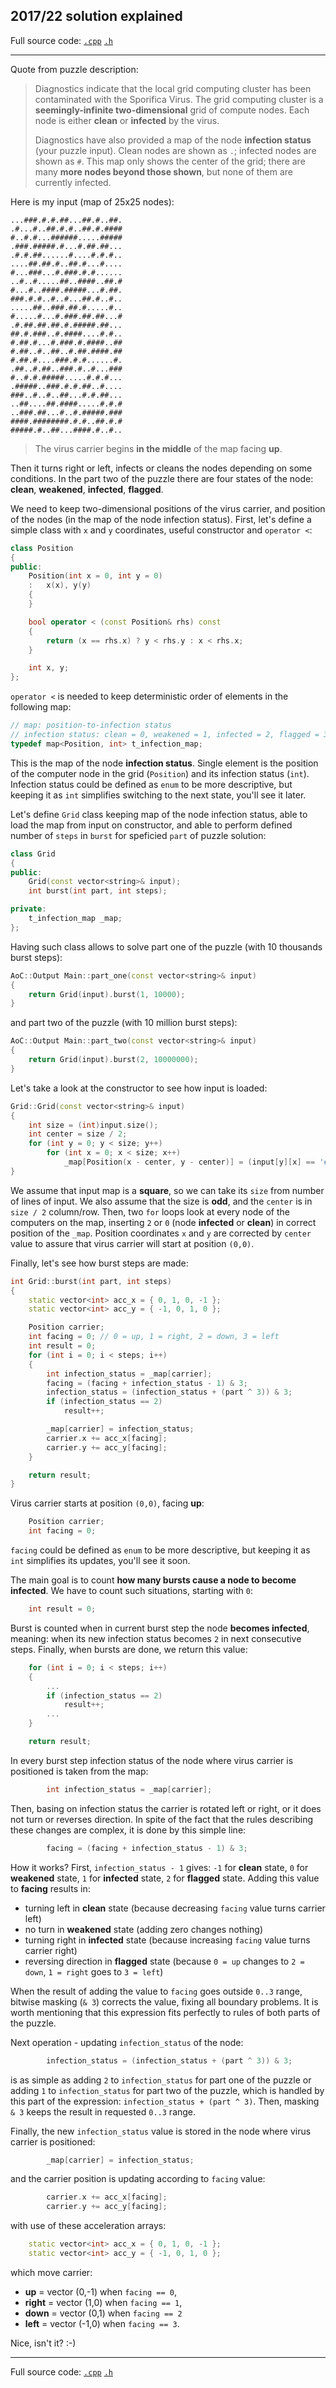 ## 2017/22 solution explained

Full source code: [`.cpp`](https://github.com/tbielak/AoC_cpp/blob/master/sources/2017/2017_22.cpp) [`.h`](https://github.com/tbielak/AoC_cpp/blob/master/sources/2017/2017_22.h)

-----------------

Quote from puzzle description:
>Diagnostics indicate that the local grid computing cluster has been contaminated with the Sporifica Virus. The grid computing cluster is a __seemingly-infinite two-dimensional__ grid of compute nodes. Each node is either __clean__ or __infected__ by the virus.
>
>Diagnostics have also provided a map of the node __infection status__ (your puzzle input). Clean nodes are shown as `.`; infected nodes are shown as `#`. This map only shows the center of the grid; there are many __more nodes beyond those shown__, but none of them are currently infected.

Here is my input (map of 25x25 nodes):
```
...###.#.#.##...##.#..##.
.#...#..##.#.#..##.#.####
#..#.#...######.....#####
.###.#####.#...#.##.##...
.#.#.##......#....#.#.#..
....##.##.#..##.#...#....
#...###...#.###.#.#......
..#..#.....##..####..##.#
#...#..####.#####...#.##.
###.#.#..#..#...##.#..#..
.....##..###.##.#.....#..
#.....#...#.###.##.##...#
.#.##.##.##.#.#####.##...
##.#.###..#.####....#.#..
#.##.#...#.###.#.####..##
#.##..#..##..#.##.####.##
#.##.#....###.#.#......#.
.##..#.##..###.#..#...###
#..#.#.#####.....#.#.#...
.#####..###.#.#.##..#....
###..#..#..##...#.#.##...
..##....##.####.....#.#.#
..###.##...#..#.#####.###
####.########.#.#..##.#.#
#####.#..##...####.#..#..
```
>The virus carrier begins __in the middle__ of the map facing __up__.

Then it turns right or left, infects or cleans the nodes depending on some conditions. In the part two of the puzzle there are four states of the node: __clean__, __weakened__, __infected__, __flagged__.

We need to keep two-dimensional positions of the virus carrier, and position of the nodes (in the map of the node infection status). First, let's define a simple class with `x` and `y` coordinates, useful constructor and `operator <`:

```C++
class Position
{
public:
	Position(int x = 0, int y = 0)
	:	x(x), y(y)
	{
	}

	bool operator < (const Position& rhs) const
	{
		return (x == rhs.x) ? y < rhs.y : x < rhs.x;
	}

	int x, y;
};
```

`operator <` is needed to keep deterministic order of elements in the following map:

```C++
// map: position-to-infection status
// infection status: clean = 0, weakened = 1, infected = 2, flagged = 3
typedef map<Position, int> t_infection_map;
```

This is the map of the node __infection status__. Single element is the position of the computer node in the grid (`Position`) and its infection status (`int`). Infection status could be defined as `enum` to be more descriptive, but keeping it as `int` simplifies switching to the next state, you'll see it later.

Let's define `Grid` class keeping map of the node infection status, able to load the map from input on constructor, and able to perform defined number of `steps` in `burst` for speficied `part` of puzzle solution:

```C++
class Grid
{
public:
	Grid(const vector<string>& input);
	int burst(int part, int steps);

private:
	t_infection_map _map;
};
```

Having such class allows to solve part one of the puzzle (with 10 thousands burst steps):

```C++
AoC::Output Main::part_one(const vector<string>& input)
{
	return Grid(input).burst(1, 10000);
}
```

and part two of the puzzle (with 10 million burst steps):

```C++
AoC::Output Main::part_two(const vector<string>& input)
{
	return Grid(input).burst(2, 10000000);
}
```

Let's take a look at the constructor to see how input is loaded:

```C++
Grid::Grid(const vector<string>& input)
{
	int size = (int)input.size();
	int center = size / 2;
	for (int y = 0; y < size; y++)
		for (int x = 0; x < size; x++)
			_map[Position(x - center, y - center)] = (input[y][x] == '#') ? 2 : 0;
}
```

We assume that input map is a __square__, so we can take its `size` from number of lines of input. We also assume that the size is __odd__, and the `center` is in `size / 2` column/row. Then, two `for` loops look at every node of the computers on the map, inserting `2` or `0` (node __infected__ or __clean__) in correct position of the `_map`. Position coordinates `x` and `y` are corrected by `center` value to assure that virus carrier will start at position `(0,0)`.

Finally, let's see how burst steps are made:

```C++
int Grid::burst(int part, int steps)
{
	static vector<int> acc_x = { 0, 1, 0, -1 };
	static vector<int> acc_y = { -1, 0, 1, 0 };

	Position carrier;
	int facing = 0;	// 0 = up, 1 = right, 2 = down, 3 = left
	int result = 0;
	for (int i = 0; i < steps; i++)
	{
		int infection_status = _map[carrier];
		facing = (facing + infection_status - 1) & 3;
		infection_status = (infection_status + (part ^ 3)) & 3;
		if (infection_status == 2)
			result++;

		_map[carrier] = infection_status;
		carrier.x += acc_x[facing];
		carrier.y += acc_y[facing];
	}

	return result;
}
```

Virus carrier starts at position `(0,0)`, facing __up__:

```C++
	Position carrier;
	int facing = 0;
```

`facing` could be defined as `enum` to be more descriptive, but keeping it as `int` simplifies its updates, you'll see it soon.

The main goal is to count __how many bursts cause a node to become infected__. We have to count such situations, starting with `0`:

```C++
	int result = 0;
```

Burst is counted when in current burst step the node __becomes infected__, meaning: when its new infection status becomes `2` in next consecutive steps. Finally, when bursts are done, we return this value:

```C++
	for (int i = 0; i < steps; i++)
	{
		...
		if (infection_status == 2)
			result++;
		...
	}

	return result;
```

In every burst step infection status of the node where virus carrier is positioned is taken from the map:

```C++
		int infection_status = _map[carrier];
```

Then, basing on infection status the carrier is rotated left or right, or it does not turn or reverses direction. In spite of the fact that the rules describing these changes are complex, it is done by this simple line:

```C++
		facing = (facing + infection_status - 1) & 3;
```

How it works? First, `infection_status - 1` gives: `-1` for __clean__ state, `0` for __weakened__ state, `1` for __infected__ state, `2` for __flagged__ state. Adding this value to __facing__ results in:
- turning left in __clean__ state (because decreasing `facing` value turns carrier left)
- no turn in __weakened__ state (adding zero changes nothing)
- turning right in __infected__ state (because increasing `facing` value turns carrier right)
- reversing direction in __flagged__ state (because `0 = up` changes to `2 = down`, `1 = right` goes to `3 = left`)

When the result of adding the value to `facing` goes outside `0..3` range, bitwise masking (`& 3`) corrects the value, fixing all boundary problems. It is worth mentioning that this expression fits perfectly to rules of both parts of the puzzle.


Next operation - updating `infection_status` of the node:
```C++
		infection_status = (infection_status + (part ^ 3)) & 3;
```

is as simple as adding `2` to `infection_status` for part one of the puzzle or adding `1` to `infection_status` for part two of the puzzle, which is handled by this part of the expression: `infection_status + (part ^ 3)`. Then, masking `& 3` keeps the result in requested `0..3` range.

Finally, the new `infection_status` value is stored in the node where virus carrier is positioned:

```C++
		_map[carrier] = infection_status;
```

and the carrier position is updating according to `facing` value:

```C++
		carrier.x += acc_x[facing];
		carrier.y += acc_y[facing];
```

with use of these acceleration arrays:

```C++
	static vector<int> acc_x = { 0, 1, 0, -1 };
	static vector<int> acc_y = { -1, 0, 1, 0 };
```

which move carrier:
- __up__ = vector (0,-1) when `facing == 0`,
- __right__ = vector (1,0) when `facing == 1`,
- __down__ = vector (0,1) when `facing == 2`
- __left__ = vector (-1,0) when `facing == 3`.


Nice, isn't it? :-)

-----------------

Full source code: [`.cpp`](https://github.com/tbielak/AoC_cpp/blob/master/sources/2017/2017_22.cpp) [`.h`](https://github.com/tbielak/AoC_cpp/blob/master/sources/2017/2017_22.h)
